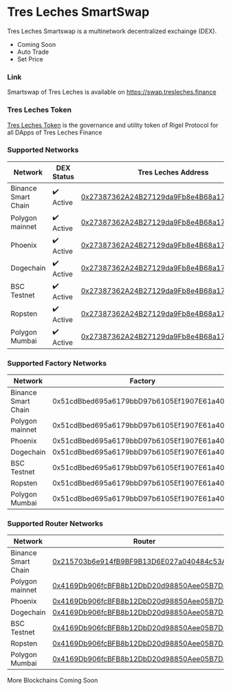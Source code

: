 # Tres Leches SmartSwap



Tres Leches Smartswap is a multinetwork decentralized exchainge (DEX).

- Coming Soon
- Auto Trade
- Set Price



### Link

Smartswap of Tres Leches is available on https://swap.tresleches.finance

### Tres Leches Token

[Tres Leches Token](https://bscscan.com/address/0x27387362a24b27129da9fb8e4b68a170b72c9e74) is the governance and utility token of Rigel Protocol for all DApps of Tres Leches Finance

### Supported Networks

| Network             | DEX Status                | Tres Leches Address                                                                                                    |
| ------------------- | ------------------------- | ---------------------------------------------------------------------------------------------------------------------- |
| Binance Smart Chain | :heavy_check_mark: Active | [0x27387362A24B27129da9Fb8e4B68a170B72C9e74](https://bscscan.com/address/0x27387362a24b27129da9fb8e4b68a170b72c9e74)     |
| Polygon mainnet     | :heavy_check_mark: Active | [0x27387362A24B27129da9Fb8e4B68a170B72C9e74](https://polygonscan.com/address/0x27387362a24b27129da9fb8e4b68a170b72c9e74) |
| Phoenix             | :heavy_check_mark: Active | [0x27387362A24B27129da9Fb8e4B68a170B72C9e74](https://phoenixplorer.com/address/0x27387362A24B27129da9Fb8e4B68a170B72C9e74)    |
| Dogechain           | :heavy_check_mark: Active | [0x27387362A24B27129da9Fb8e4B68a170B72C9e74](https://explorer.dogechain.dog/address/0x27387362A24B27129da9Fb8e4B68a170B72C9e74)   |
| BSC Testnet         | :heavy_check_mark: Active | [0x27387362A24B27129da9Fb8e4B68a170B72C9e74](https://testnet.bscscan.com/address/0x27387362A24B27129da9Fb8e4B68a170B72C9e74)|
| Ropsten             | :heavy_check_mark: Active | [0x27387362A24B27129da9Fb8e4B68a170B72C9e74](https://ropsten.etherscan.io/address/0x27387362A24B27129da9Fb8e4B68a170B72C9e74)|
| Polygon Mumbai      | :heavy_check_mark: Active | [0x27387362A24B27129da9Fb8e4B68a170B72C9e74](https://mumbai.polygonscan.com/address/0x27387362A24B27129da9Fb8e4B68a170B72C9e74)|

### Supported Factory Networks 

| Network             | Factory                                    |
| ------------------- | -------------------------------------------| 
| Binance Smart Chain | 0x51cdBbed695a6179bbD97b6105Ef1907E61a403e |
| Polygon mainnet     | 0x51cdBbed695a6179bbD97b6105Ef1907E61a403e |
| Phoenix             | 0x51cdBbed695a6179bbD97b6105Ef1907E61a403e |
| Dogechain           | 0x51cdBbed695a6179bbD97b6105Ef1907E61a403e |
| BSC Testnet         | 0x51cdBbed695a6179bbD97b6105Ef1907E61a403e |
| Ropsten             | 0x51cdBbed695a6179bbD97b6105Ef1907E61a403e |
| Polygon Mumbai      | 0x51cdBbed695a6179bbD97b6105Ef1907E61a403e |


### Supported Router Networks 

| Network             | Router                                     |
| ------------------- | -------------------------------------------|
| Binance Smart Chain |[0x215703b6e914fB9BF9B13D6E027a040484c53A4E](https://bscscan.com/address/0x4169Db906fcBFB8b12DbD20d98850Aee05B7D889)     |
| Polygon mainnet     |[0x4169Db906fcBFB8b12DbD20d98850Aee05B7D889](https://polygonscan.com/address/0x4169Db906fcBFB8b12DbD20d98850Aee05B7D889)    |
| Phoenix             |[0x4169Db906fcBFB8b12DbD20d98850Aee05B7D889](https://phoenixplorer.com/address/0x4169Db906fcBFB8b12DbD20d98850Aee05B7D889) |
| Dogechain           |[0x4169Db906fcBFB8b12DbD20d98850Aee05B7D889](https://explorer.dogechain.dog/address/0x4169Db906fcBFB8b12DbD20d98850Aee05B7D889)   |
| BSC Testnet         |[0x4169Db906fcBFB8b12DbD20d98850Aee05B7D889](https://testnet.bscscan.com/address/0x4169Db906fcBFB8b12DbD20d98850Aee05B7D889)    |
| Ropsten             |[0x4169Db906fcBFB8b12DbD20d98850Aee05B7D889](https://ropsten.etherscan.io/address/0x4169Db906fcBFB8b12DbD20d98850Aee05B7D889)   |
| Polygon Mumbai      |[0x4169Db906fcBFB8b12DbD20d98850Aee05B7D889](https://mumbai.polygonscan.com/address/0x4169Db906fcBFB8b12DbD20d98850Aee05B7D889)   |


More Blockchains Coming Soon
